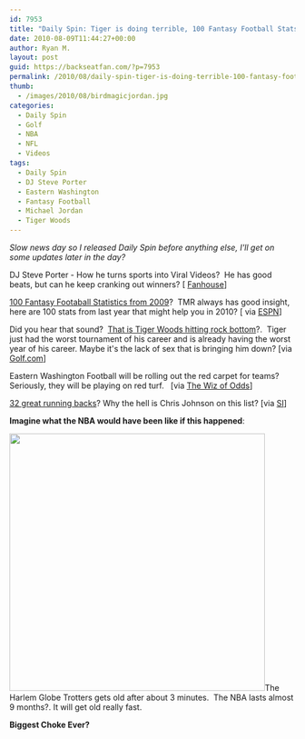 ```yaml
---
id: 7953
title: "Daily Spin: Tiger is doing terrible, 100 Fantasy Football Stats, Biggest Choke Ever"
date: 2010-08-09T11:44:27+00:00
author: Ryan M.
layout: post
guid: https://backseatfan.com/?p=7953
permalink: /2010/08/daily-spin-tiger-is-doing-terrible-100-fantasy-football-stats-biggest-choke-ever/
thumb:
  - /images/2010/08/birdmagicjordan.jpg
categories:
  - Daily Spin
  - Golf
  - NBA
  - NFL
  - Videos
tags:
  - Daily Spin
  - DJ Steve Porter
  - Eastern Washington
  - Fantasy Football
  - Michael Jordan
  - Tiger Woods
---
```


<div class="entry">
  <p>
    <em>Slow news day so I released Daily Spin before anything else, I'll get on some updates later in the day?</em>
  </p>

  <p>
    DJ Steve Porter - How he turns sports into Viral Videos?  He has good beats, but can he keep cranking out winners? [ <a href="http://backporch.fanhouse.com/2010/08/06/dj-steve-porter-on-turning-sports-clips-into-funky-viral-classic/">Fanhouse</a>]
  </p>

  <p>
    <a href="http://sports.espn.go.com/fantasy/football/ffl/story?page=nfldk2k10berryfacts">100 Fantasy Footaball Statistics from 2009</a>?  TMR always has good insight, here are 100 stats from last year that might help you in 2010? [ via <a href="http://sports.espn.go.com/fantasy/football/ffl/story?page=nfldk2k10berryfacts">ESPN</a>]
  </p>

  <p>
    Did you hear that sound?  <a href="https://www.golf.com/golf/tours_news/article/0,28136,2009323,00.html?eref=sihp">That is Tiger Woods hitting rock bottom</a>?.  Tiger just had the worst tournament of his career and is already having the worst year of his career. Maybe it's the lack of sex that is bringing him down? [via <a href="https://www.golf.com/golf/tours_news/article/0,28136,2009323,00.html?eref=sihp">Golf.com</a>]
  </p>

  <p>
    Eastern Washington Football will be rolling out the red carpet for teams? Seriously, they will be playing on red turf.   [via <a href="https://www.thewizofodds.com/the_wiz_of_odds/2010/08/eastern-washington-rolls-out-the-red-carpet.html">The Wiz of Odds</a>]
  </p>

  <p>
    <a href="http://joeposnanski.si.com/2010/08/08/thirty-two-great-running-backs/?eref=sihp">32 great running backs</a>? Why the hell is Chris Johnson on this list? [via <a href="http://joeposnanski.si.com/2010/08/08/thirty-two-great-running-backs/?eref=sihp">SI</a>]
  </p>

  <p>
    <strong>Imagine what the NBA would have been like if this happened</strong>:
  </p>

  <p>
    <a href="/images/2010/08/birdmagicjordan.jpg"><img class="aligncenter size-full wp-image-7960" title="birdmagicjordan" src="/images/2010/08/birdmagicjordan.jpg" alt="" width="450" height="453" srcset="/images/2010/08/birdmagicjordan.jpg 450w, /images/2010/08/birdmagicjordan-150x150.jpg 150w, /images/2010/08/birdmagicjordan-298x300.jpg 298w" sizes="(max-width: 450px) 100vw, 450px" /></a>The Harlem Globe Trotters gets old after about 3 minutes.  The NBA lasts almost 9 months?. It will get old really fast.
  </p>

  <p>
    <strong>Biggest Choke Ever?<br /> </strong>
  </p>
</div>
